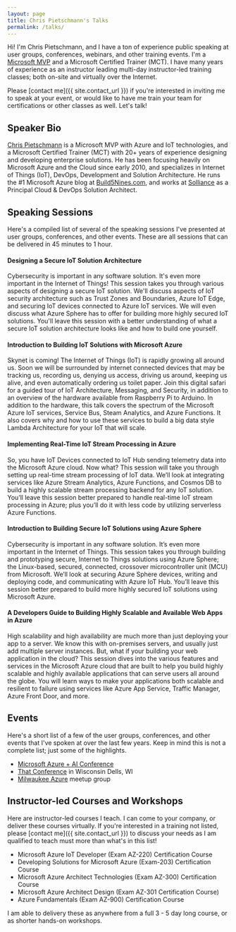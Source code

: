 ```yaml
---
layout: page
title: Chris Pietschmann's Talks
permalink: /talks/
---
```


Hi! I'm Chris Pietschmann, and I have a ton of experience public speaking at user groups, conferences, webinars, and other training events. I'm a [Microsoft MVP](/#awards) and a Microsoft Certified Trainer (MCT). I have many years of experience as an instructor leading multi-day instructor-led training classes; both on-site and virtually over the Internet.

Please [contact me]({{ site.contact_url }}) if you're interested in inviting me to speak at your event, or would like to have me train your team for certifications or other classes as well. Let's talk!

<a id="bio"></a>

## Speaker Bio

<a href="/">Chris Pietschmann</a> is a Microsoft MVP with Azure and IoT technologies, and a Microsoft Certified Trainer (MCT) with 20+ years of experience designing and developing enterprise solutions. He has been focusing heavily on Microsoft Azure and the Cloud since early 2010, and specializes in Internet of Things (IoT), DevOps, Development and Solution Architecture. He runs the #1 Microsoft Azure blog at <a href="https://Build5Nines.com">Build5Nines.com</a>, and works at <a href="https://solliance.net">Solliance</a> as a Principal Cloud & DevOps Solution Architect.

<a id="sessions"></a>

## Speaking Sessions

Here's a compiled list of several of the speaking sessions I've presented at user groups, conferences, and other events. These are all sessions that can be delivered in 45 minutes to 1 hour.

#### Designing a Secure IoT Solution Architecture

Cybersecurity is important in any software solution. It's even more important in the Internet of Things! This session takes you through various aspects of designing a secure IoT solution. We'll discuss aspects of IoT security architecture such as Trust Zones and Boundaries, Azure IoT Edge, and securing IoT devices connected to Azure IoT services. We will even discuss what Azure Sphere has to offer for building more highly secured IoT solutions. You'll leave this session with a better understanding of what a secure IoT solution architecture looks like and how to build one yourself.

#### Introduction to Building IoT Solutions with Microsoft Azure

Skynet is coming! The Internet of Things (IoT) is rapidly growing all around us. Soon we will be surrounded by internet connected devices that may be tracking us, recording us, denying us access, driving us around, keeping us alive, and even automatically ordering us toilet paper. Join this digital safari for a guided tour of IoT Architecture, Messaging, and Security, in addition to an overview of the hardware available from Raspberry Pi to Arduino. In addition to the hardware, this talk covers the spectrum of the Microsoft Azure IoT services, Service Bus, Steam Analytics, and Azure Functions. It also covers why and how to use these services to build a big data style Lambda Architecture for your IoT that will scale.

#### Implementing Real-Time IoT Stream Processing in Azure

So, you have IoT Devices connected to IoT Hub sending telemetry data into the Microsoft Azure cloud. Now what? This session will take you through setting up real-time stream processing of IoT data. We’ll look at integrating services like Azure Stream Analytics, Azure Functions, and Cosmos DB to build a highly scalable stream processing backend for any IoT solution. You’ll leave this session better prepared to handle real-time IoT stream processing in Azure; plus you’ll do it with less code by utilizing serverless Azure Functions.

#### Introduction to Building Secure IoT Solutions using Azure Sphere

Cybersecurity is important in any software solution. It’s even more important in the Internet of Things. This session takes you through building and prototyping secure, Internet to Things solutions using Azure Sphere; the Linux-based, secured, connected, crossover microcontroller unit (MCU) from Microsoft. We’ll look at securing Azure Sphere devices, writing and deploying code, and communicating with Azure IoT Hub. You’ll leave this session better prepared to build more highly secured IoT solutions using Microsoft Azure.

#### A Developers Guide to Building Highly Scalable and Available Web Apps in Azure

High scalability and high availability are much more than just deploying your app to a server. We know this with on-premises servers, and usually just add multiple server instances. But, what if your building your web application in the cloud? This session dives into the various features and services in the Microsoft Azure cloud that are built to help you build highly scalable and highly available applications that can serve users all around the globe. You will learn ways to make your applications both scalable and resilient to failure using services like Azure App Service, Traffic Manager, Azure Front Door, and more.

<a id="events"></a>

## Events

Here's a short list of a few of the user groups, conferences, and other events that I've spoken at over the last few years. Keep in mind this is not a complete list; just some of the highlights.

- [Microsoft Azure + AI Conference](https://azureaiconf.com)
- [That Conference](https://thatconference.com) in Wisconsin Dells, WI
- [Milwaukee Azure](https://www.meetup.com/Milwaukee-Azure-Meetup/) meetup group

<a id="courses"></a>

## Instructor-led Courses and Workshops

Here are instructor-led courses I teach. I can come to your company, or deliver these courses virtually. If you're interested in a training not listed, please [contact me]({{ site.contact_url }}) to discuss your needs as I am qualified to teach must more than what's in this list!

- Microsoft Azure IoT Developer (Exam AZ-220) Certification Course
- Developing Solutions for Microsoft Azure (Exam-203) Certification Course
- Microsoft Azure Architect Technologies (Exam AZ-300) Certification Course
- Microsoft Azure Architect Design (Exam AZ-301 Certification Course)
- Azure Fundamentals (Exam AZ-900) Certification Course

I am able to delivery these as anywhere from a full 3 - 5 day long course, or as shorter hands-on workshops.
